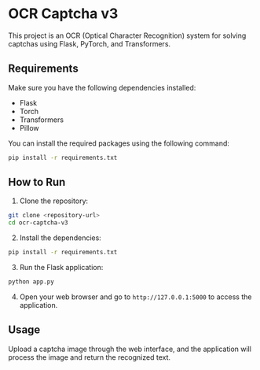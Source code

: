 # OCR Captcha v3

This project is an OCR (Optical Character Recognition) system for solving captchas using Flask, PyTorch, and Transformers.

## Requirements

Make sure you have the following dependencies installed:

- Flask
- Torch
- Transformers
- Pillow

You can install the required packages using the following command:

```bash
pip install -r requirements.txt
```

## How to Run

1. Clone the repository:

```bash
git clone <repository-url>
cd ocr-captcha-v3
```

2. Install the dependencies:

```bash
pip install -r requirements.txt
```

3. Run the Flask application:

```bash
python app.py
```

4. Open your web browser and go to `http://127.0.0.1:5000` to access the application.

## Usage

Upload a captcha image through the web interface, and the application will process the image and return the recognized text.
